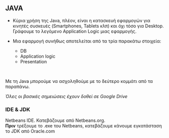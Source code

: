 ## JAVA
* Κύρια χρήση της Java, πλέον, είναι η κατασκευή εφαρμογών για κινητές συσκευές (Smartphones, Tablets κλπ) και όχι τόσο για Desktop. Γράφουμε το λεγόμενο Application Logic μιας εφαρμογής.

* Μια εφαρμογή συνήθως αποτελείται από τα τρία παρακάτω στοιχεία:
  * DB
  * Application logic
  * Presentation
 <br>
 
 Με τη Java μπορούμε να ασχοληθούμε με το δεύτερο κομμάτι από τα παραπάνω.
 
 *Όλες οι βασικές σημειώσεις έχουν δοθεί σε Google Drive*
 
 ### IDE & JDK
 Netbeans IDE. Κατεβάζουμε από Netbeans.org. <br>
 **Πριν** τρέξουμε το .exe του Netbeans, κατεβάζουμε κάνουμε εγκατάσταση  το JDK από Oracle.com 
 
